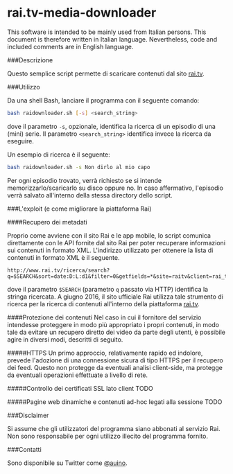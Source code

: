 # rai.tv-media-downloader

This software is intended to be mainly used from Italian persons.
This document is therefore written in Italian language.
Nevertheless, code and included comments are in English language.

###Descrizione

Questo semplice script permette di scaricare contenuti dal sito [rai.tv](http://rai.tv).

###Utilizzo

Da una shell Bash, lanciare il programma con il seguente comando:

```sh
bash raidownloader.sh [-s] <search_string>
```

dove il parametro `-s`, opzionale, identifica la ricerca di un episodio di una (mini) serie.
Il parametro `<search_string>` identifica invece la ricerca da eseguire.

Un esempio di ricerca è il seguente:

```sh
bash raidownloader.sh -s Non dirlo al mio capo
```

Per ogni episodio trovato, verrà richiesto se si intende memorizzarlo/scaricarlo su disco oppure no.
In caso affermativo, l'episodio verrà salvato all'interno della stessa directory dello script.

###L'exploit (e come migliorare la piattaforma Rai)

####Recupero dei metadati

Proprio come avviene con il sito Rai e le app mobile, lo script comunica direttamente con le API fornite dal sito Rai per poter recuperare informazioni sui contenuti in formato XML.
L'indirizzo utilizzato per ottenere la lista di contenuti in formato XML è il seguente.

```
http://www.rai.tv/ricerca/search?q=$SEARCH&sort=date:D:L:d1&filter=0&getfields=*&site=raitv&client=rai_tv2&start=0
```

dove il parametro `$SEARCH` (parametro `q` passato via HTTP) identifica la stringa ricercata.
A giugno 2016, il sito ufficiale Rai utilizza tale strumento di ricerca per la ricerca di contenuti all'interno della piattaforma [rai.tv](http://rai.tv).

####Protezione dei contenuti
Nel caso in cui il fornitore del servizio intendesse proteggere in modo più appropriato i propri contenuti, in modo tale da evitare un recupero diretto dei video da parte degli utenti, è possibile agire in diversi modi, descritti di seguito.

#####HTTPS
Un primo approccio, relativamente rapido ed indolore, prevede l'adozione di una connessione sicura di tipo HTTPS per il recupero dei feed.
Questo non protegge da eventuali analisi client-side, ma protegge da eventuali operazioni effettuate a livello di rete.

#####Controllo dei certificati SSL lato client
TODO

#####Pagine web dinamiche e contenuti ad-hoc legati alla sessione
TODO

###Disclaimer

Si assume che gli utilizzatori del programma siano abbonati al servizio Rai.
Non sono responsabile per ogni utilizzo illecito del programma fornito.

###Contatti

Sono disponibile su Twitter come [@auino](https://twitter.com/auino).
